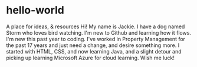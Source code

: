 # hello-world
A place for ideas, &amp; resources
Hi! My name is Jackie.  I have a dog named Storm who loves bird watching.
I'm new to Github and learning how it flows.  I'm new this past year to coding. I've worked in Property Management for the past 17 years and just need a change, and desire something more.  I started with HTML, CSS, and now learning Java, and a slight detour and picking up learning Microsoft Azure for cloud learning. Wish me luck!
